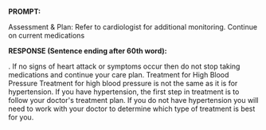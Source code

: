 **PROMPT:**

Assessment & Plan:  Refer to cardiologist for additional monitoring. Continue on current medications

**RESPONSE (Sentence ending after 60th word):**

. If no signs of heart attack or symptoms occur then do not stop taking medications and continue your care plan. Treatment for High Blood Pressure  Treatment for high blood pressure is not the same as it is for hypertension. If you have hypertension, the first step in treatment is to follow your doctor's treatment plan. If you do not have hypertension you will need to work with your doctor to determine which type of treatment is best for you. 